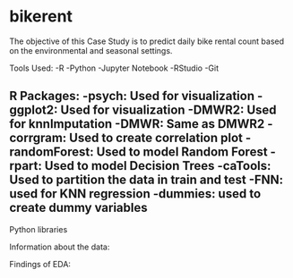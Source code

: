 # bikerent
The objective of this Case Study is to predict daily bike rental count based on the environmental and seasonal settings. 

Tools Used:
-R
-Python
-Jupyter Notebook
-RStudio
-Git

R Packages:
-psych: Used for visualization
-ggplot2: Used for visualization
-DMWR2: Used for knnImputation
-DMWR: Same as DMWR2
-corrgram: Used to create correlation plot
-randomForest: Used to model Random Forest
-rpart: Used to model Decision Trees
-caTools: Used to partition the data in train and test
-FNN: used for KNN regression
-dummies: used to create dummy variables
-
Python libraries


Information about the data:


Findings of EDA:
